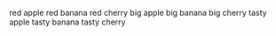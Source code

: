 red apple
red banana
red cherry
big apple
big banana
big cherry
tasty apple
tasty banana
tasty cherry

